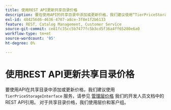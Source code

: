 ```yaml
---
title: 使用REST API更新共享目录价格
description: 要在使用API的共享目录中添加或更新价格，我们建议使用“TierPriceStorageInterface”服务，如开发人员文档的[管理层价格](http://devdocs.magento.com/guides/v2.2/rest/modules/catalog-pricing.html#manage-tier-prices) REST API参考中所述。 对于共享目录价格，我们使用层价和客户组。
exl-id: 484256d6-4636-4707-a8ce-3f8e1f2b6133
feature: REST, Catalog Management, Customer Service
source-git-commit: ce81fc35cc5b7477fc5b3cd5f36a4ff65280e6a0
workflow-type: tm+mt
source-wordcount: '95'
ht-degree: 0%

---
```


# 使用REST API更新共享目录价格

要使用API在共享目录中添加或更新价格，我们建议使用 `TierPriceStorageInterface` 服务，请参见 [管理层价格](http://devdocs.magento.com/guides/v2.2/rest/modules/catalog-pricing.html#manage-tier-prices) 我们的开发人员文档中的REST API引用。 对于共享目录价格，我们使用层价和客户组。
